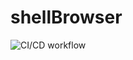 # shellBrowser

![CI/CD workflow](https://github.com/TheRealPad/shellBrowser/actions/workflows/dev.workflow.yml/badge.svg)
